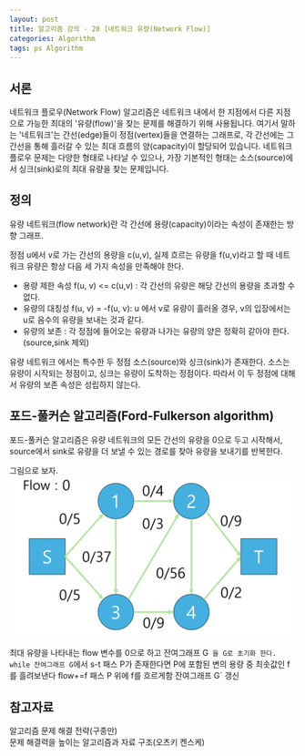 ```yaml
---
layout: post
title: 알고리즘 강의 - 20 [네트워크 유량(Network Flow)]
categories: Algorithm
tags: ps Algorithm
---
```


## 서론
네트워크 플로우(Network Flow) 알고리즘은 네트워크 내에서 한 지점에서 다른 지점으로 가능한 최대의 '유량(flow)'을 찾는 문제를 해결하기 위해 사용됩니다. 여기서 말하는 '네트워크'는 간선(edge)들이 정점(vertex)들을 연결하는 그래프로, 각 간선에는 그 간선을 통해 흘러갈 수 있는 최대 흐름의 양(capacity)이 할당되어 있습니다. 네트워크 플로우 문제는 다양한 형태로 나타날 수 있으나, 가장 기본적인 형태는 소스(source)에서 싱크(sink)로의 최대 유량을 찾는 문제입니다.

## 정의
유량 네트워크(flow network)란 각 간선에 용량(capacity)이라는 속성이 존재한는 방향 그래프.  

정점 u에서 v로 가는 간선의 용량을 c(u,v), 실제 흐르는 유량을 f(u,v)라고 할 때 네트워크 유량은 항상 다음 세 가지 속성을 만족해야 한다.

- 용량 제한 속성 f(u, v) <= c(u,v) : 각 간선의 유량은 해당 간선의 용량을 초과할 수 없다.  
- 유량의 대칭성 f(u, v) = -f(u, v): u 에서 v로 유량이 흘러올 경우, v의 입장에서는 u로 음수의 유량을 보내는 것과 같다.
- 유량의 보존 : 각 정점에 들어오는 유량과 나가는 유량의 양은 정확히 같아야 한다. (source,sink 제외)


유량 네트워크 에서는 특수한 두 정점 소스(source)와 싱크(sink)가 존재한다. 소스는 유량이 시작되는 정점이고, 싱크는 유량이 도착하는 정점이다. 따라서 이 두 정점에 대해서 유량의 보존 속성은 성립하지 않는다.  


## 포드-풀커슨 알고리즘(Ford-Fulkerson algorithm)
포드-풀커슨 알고리즘은 유량 네트워크의 모든 간선의 유량을 0으로 두고 시작해서, source에서 sink로 유량을 더 보낼 수 있는 경로를 찾아 유량을 보내기를 반복한다.  

그림으로 보자.  
![image](/assets/images/Algorithm/Network_Flow/networkflow_src1_w.gif)

최대 유량을 나타내는 flow 변수를 0으로 하고
잔여그래프 G` 을 G로 초기화 한다.
while 잔여그래프 G`에서 s-t 패스 P가 존재한다면
    P에 포함된 변의 용량 중 최솟값인 f를 흘려보낸다
    flow+=f
    패스 P 위에 f를 흐르게함
    잔여그래프 G` 갱신







## 참고자료
알고리즘 문제 해결 전략(구종만)  
문제 해결력을 높이는 알고리즘과 자료 구조(오츠키 켄스케)
